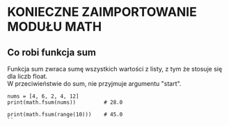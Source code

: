 # KONIECZNE ZAIMPORTOWANIE MODUŁU MATH  
  
## Co robi funkcja sum  
Funkcja sum zwraca sumę wszystkich wartości z listy, z tym że stosuje się dla liczb float.  
W przeciwieństwie do sum, nie przyjmuje argumentu "start".  
  
```
nums = [4, 6, 2, 4, 12]
print(math.fsum(nums))         # 28.0

print(math.fsum(range(10)))    # 45.0
``
